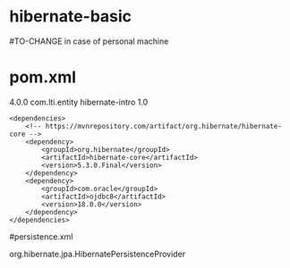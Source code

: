 # hibernate-basic
#TO-CHANGE in case of personal machine
# pom.xml
<project xmlns="http://maven.apache.org/POM/4.0.0" xmlns:xsi="http://www.w3.org/2001/XMLSchema-instance"
	xsi:schemaLocation="http://maven.apache.org/POM/4.0.0 http://maven.apache.org/xsd/maven-4.0.0.xsd">
	<modelVersion>4.0.0</modelVersion>
	<groupId>com.lti.entity</groupId>
	<artifactId>hibernate-intro</artifactId>
	<version>1.0</version>

	<dependencies>
		<!-- https://mvnrepository.com/artifact/org.hibernate/hibernate-core -->
		<dependency>
			<groupId>org.hibernate</groupId>
			<artifactId>hibernate-core</artifactId>
			<version>5.3.0.Final</version>
		</dependency>
		<dependency>
			<groupId>com.oracle</groupId>
			<artifactId>ojdbc8</artifactId>
			<version>18.0.0</version>
		</dependency>
	</dependencies>
</project>

#persistence.xml
<persistence xmlns="http://java.sun.com/xml/ns/persistence"
             xmlns:xsi="http://www.w3.org/2001/XMLSchema-instance"
             xsi:schemaLocation="http://java.sun.com/xml/ns/persistence http://java.sun.com/xml/ns/persistence/persistence_2_0.xsd"
             version="2.0">

   <persistence-unit name="oracleTest" transaction-type="RESOURCE_LOCAL">   
        <provider>org.hibernate.jpa.HibernatePersistenceProvider</provider>
        <properties>
            <property name="javax.persistence.jdbc.driver" value="oracle.jdbc.OracleDriver" />
            <property name="javax.persistence.jdbc.url" value="jdbc:oracle:thin:@localhost:1521:xe" />
            <property name="javax.persistence.jdbc.user" value="dummy" />
            <property name="javax.persistence.jdbc.password" value="dummy" />
            <property name="hibernate.dialect" value="org.hibernate.dialect.OracleDialect" />
            <property name="hibernate.hbm2ddl.auto" value="update" />
            <property name="hibernate.show_sql" value="true"/>   
        </properties>
    </persistence-unit>
</persistence>

